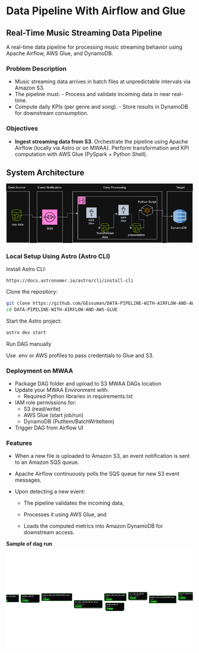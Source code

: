 # Data Pipeline With Airflow and Glue
## Real-Time Music Streaming Data Pipeline
A real-time data pipeline for processing music streaming behavior using Apache Airflow, AWS Glue, and DynamoDB.


### Problem Description
- Music streaming data arrives in batch files at unpredictable intervals via Amazon S3. 
- The pipeline must: - Process and validate incoming data in near real-time. 
- Compute daily KPIs (per genre and song). - Store results in DynamoDB for downstream consumption.

### Objectives
- **Ingest streaming data from S3**.
Orchestrate the pipeline using Apache Airflow (locally via Astro or on MWAA).
Perform transformation and KPI computation with AWS Glue (PySpark + Python Shell).


## System Architecture
![](./docs/System_Architecture.drawio.png)
### Local Setup Using Astro (Astro CLI)
Install Astro CLI:
```
https://docs.astronomer.io/astro/cli/install-cli
```

Clone the repository: 
```bash 
git clone https://github.com/GEssuman/DATA-PIPELINE-WITH-AIRFLOW-AND-AWS-GLUE.git
cd DATA-PIPELINE-WITH-AIRFLOW-AND-AWS-GLUE
```
Start the Astro project: 
```bash 
astro dev start
```

Run DAG manually 

Use .env or AWS profiles to pass credentials to Glue and S3.

### Deployment on MWAA
- Package DAG folder and upload to S3 MWAA DAGs location
- Update your MWAA Environment with:
   -  Required Python libraries in requirements.txt
- IAM role permissions for:
  - S3 (read/write)
  - AWS Glue (start job/run)
   - DynamoDB (PutItem/BatchWriteItem)
- Trigger DAG from Airflow UI 

### Features

- When a new file is uploaded to Amazon S3, an event notification is sent to an Amazon SQS queue.
- Apache Airflow continuously polls the SQS queue for new S3 event messages.
- Upon detecting a new event:

    - The pipeline validates the incoming data,

    - Processes it using AWS Glue, and

    - Loads the computed metrics into Amazon DynamoDB for downstream access.



**Sample of dag run**
![](./docs/data_pipeline_glue-graph%20(1).png)
